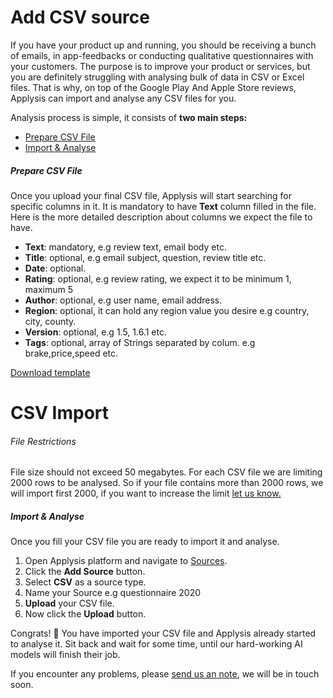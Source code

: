 # Add CSV source

If you have your product up and running, you should be receiving a bunch of emails, in app-feedbacks or conducting qualitative questionnaires with your customers. The purpose is to improve your product or services, but you are definitely struggling with analysing bulk of data in CSV or Excel files. That is why, on top of the Google Play And Apple Store reviews, Applysis can import and analyse any CSV files for you.

Analysis process is simple, it consists of **two main steps:**

-   [Prepare CSV File](#prepare-csv)
-   [Import & Analyse](#import-analyse)

##### Prepare CSV File

Once you upload your final CSV file, Applysis will start searching for specific columns in it. It is mandatory to have **Text** column filled in the file. Here is the more detailed description about columns we expect the file to have.

-   **Text**: mandatory, e.g review text, email body etc.
-   **Title**: optional, e.g email subject, question, review title etc.
-   **Date**: optional.
-   **Rating**: optional, e.g review rating, we expect it to be minimum 1, maximum 5
-   **Author**: optional, e.g user name, email address.
-   **Region**: optional, it can hold any region value you desire e.g country, city, county.
-   **Version**: optional, e.g 1.5, 1.6.1 etc.
-   **Tags**: optional, array of Strings separated by colum. e.g brake,price,speed etc.

[Download template](../assets/csv_template.csv)

#

# CSV Import

###### File Restrictions

File size should not exceed 50 megabytes. For each CSV file we are limiting 2000 rows to be analysed. So if your file contains more than 2000 rows, we will import first 2000, if you want to increase the limit [let us know.](mailto:contact@applysis.io)

##### Import & Analyse

Once you fill your CSV file you are ready to import it and analyse.

1.  Open Applysis platform and navigate to [Sources](https://app.applysis.io/sources).
2.  Click the **Add Source** button.
3.  Select **CSV** as a source type.
4.  Name your Source e.g questionnaire 2020
5.  **Upload** your CSV file.
6.  Now click the **Upload** button.

Congrats! 🎉 You have imported your CSV file and Applysis already started to analyse it. Sit back and wait for some time, until our hard-working AI models will finish their job.

If you encounter any problems, please [send us an note](mailto:contact@applysis.io), we will be in touch soon.
